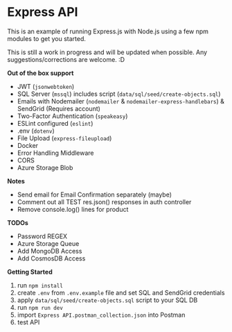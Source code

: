 # Express API

This is an example of running Express.js with Node.js using a few npm modules to get you started.

This is still a work in progress and will be updated when possible. Any suggestions/corrections are welcome. :D


**Out of the box support**
- JWT (`jsonwebtoken`)
- SQL Server (`mssql`) includes script (`data/sql/seed/create-objects.sql`)
- Emails with Nodemailer (`nodemailer` & `nodemailer-express-handlebars`) & SendGrid (Requires account)
- Two-Factor Authentication (`speakeasy`)
- ESLint configured (`eslint`)
- .env (`dotenv`)
- File Upload (`express-fileupload`)
- Docker
- Error Handling Middleware
- CORS
- Azure Storage Blob


**Notes**
- Send email for Email Confirmation separately (maybe)
- Comment out all TEST res.json() responses in auth controller
- Remove console.log() lines for product



**TODOs**
- Password REGEX
- Azure Storage Queue 
- Add MongoDB Access
- Add CosmosDB Access


**Getting Started**
1. run `npm install`
2. create `.env` from `.env.example` file and set SQL and SendGrid credentials
3. apply `data/sql/seed/create-objects.sql` script to your SQL DB
4. run `npm run dev`
5. import `Express API.postman_collection.json` into Postman
6. test API